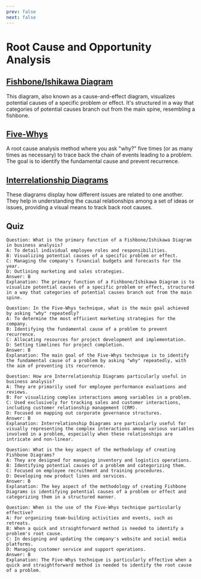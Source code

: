 ```yaml
---
prev: false
next: false
---
```


# Root Cause and Opportunity Analysis

## [Fishbone/Ishikawa Diagram](/content/gist/business-analysis/tools-techniques/fishbone-ishikawa-diagram.md)

This diagram, also known as a cause-and-effect diagram, visualizes potential causes of a specific problem or effect. It's structured in a way that categories of potential causes branch out from the main spine, resembling a fishbone.

## [Five-Whys](/content/gist/business-analysis/tools-techniques/five-whys.md)

A root cause analysis method where you ask "why?" five times (or as many times as necessary) to trace back the chain of events leading to a problem. The goal is to identify the fundamental cause and prevent recurrence.

## [Interrelationship Diagrams](/content/gist/business-analysis/tools-techniques/interrelationship-diagrams.md)

These diagrams display how different issues are related to one another. They help in understanding the causal relationships among a set of ideas or issues, providing a visual means to track back root causes.

## Quiz

```quiz
Question: What is the primary function of a Fishbone/Ishikawa Diagram in business analysis?
A: To detail individual employee roles and responsibilities.
B: Visualizing potential causes of a specific problem or effect.
C: Managing the company's financial budgets and forecasts for the year.
D: Outlining marketing and sales strategies.
Answer: B
Explanation: The primary function of a Fishbone/Ishikawa Diagram is to visualize potential causes of a specific problem or effect, structured in a way that categories of potential causes branch out from the main spine.

Question: In the Five-Whys technique, what is the main goal achieved by asking "why" repeatedly?
A: To determine the most efficient marketing strategies for the company.
B: Identifying the fundamental cause of a problem to prevent recurrence.
C: Allocating resources for project development and implementation.
D: Setting timelines for project completion.
Answer: B
Explanation: The main goal of the Five-Whys technique is to identify the fundamental cause of a problem by asking "why" repeatedly, with the aim of preventing its recurrence.

Question: How are Interrelationship Diagrams particularly useful in business analysis?
A: They are primarily used for employee performance evaluations and reviews.
B: For visualizing complex interactions among variables in a problem.
C: Used exclusively for tracking sales and customer interactions, including customer relationship management (CRM).
D: Focused on mapping out corporate governance structures.
Answer: B
Explanation: Interrelationship Diagrams are particularly useful for visually representing the complex interactions among various variables involved in a problem, especially when these relationships are intricate and non-linear.

Question: What is the key aspect of the methodology of creating Fishbone Diagrams?
A: They are designed for managing inventory and logistics operations.
B: Identifying potential causes of a problem and categorizing them.
C: Focused on employee recruitment and training procedures.
D: Developing new product lines and services.
Answer: B
Explanation: The key aspect of the methodology of creating Fishbone Diagrams is identifying potential causes of a problem or effect and categorizing them in a structured manner.

Question: When is the use of the Five-Whys technique particularly effective?
A: For organizing team-building activities and events, such as retreats.
B: When a quick and straightforward method is needed to identify a problem's root cause.
C: In designing and updating the company's website and social media platforms.
D: Managing customer service and support operations.
Answer: B
Explanation: The Five-Whys technique is particularly effective when a quick and straightforward method is needed to identify the root cause of a problem.

```
